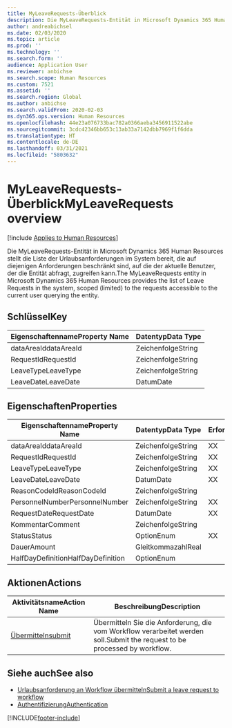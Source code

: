 ```yaml
---
title: MyLeaveRequests-Überblick
description: Die MyLeaveRequests-Entität in Microsoft Dynamics 365 Human Resources stellt die Liste der Urlaubsanforderungen im System bereit, die auf diejenigen Anforderungen beschränkt sind, auf die der aktuelle Benutzer, der die Entität abfragt, zugreifen kann.
author: andreabichsel
ms.date: 02/03/2020
ms.topic: article
ms.prod: ''
ms.technology: ''
ms.search.form: ''
audience: Application User
ms.reviewer: anbichse
ms.search.scope: Human Resources
ms.custom: 7521
ms.assetid: ''
ms.search.region: Global
ms.author: anbichse
ms.search.validFrom: 2020-02-03
ms.dyn365.ops.version: Human Resources
ms.openlocfilehash: 44e23a076733bac782a0366aeba3456911522abe
ms.sourcegitcommit: 3cdc42346bb653c13ab33a7142dbb7969f1f6dda
ms.translationtype: HT
ms.contentlocale: de-DE
ms.lasthandoff: 03/31/2021
ms.locfileid: "5803632"
---
```

# <a name="myleaverequests-overview"></a><span data-ttu-id="22408-103">MyLeaveRequests-Überblick</span><span class="sxs-lookup"><span data-stu-id="22408-103">MyLeaveRequests overview</span></span>

[!include [Applies to Human Resources](../includes/applies-to-hr.md)]

<span data-ttu-id="22408-104">Die MyLeaveRequests-Entität in Microsoft Dynamics 365 Human Resources stellt die Liste der Urlaubsanforderungen im System bereit, die auf diejenigen Anforderungen beschränkt sind, auf die der aktuelle Benutzer, der die Entität abfragt, zugreifen kann.</span><span class="sxs-lookup"><span data-stu-id="22408-104">The MyLeaveRequests entity in Microsoft Dynamics 365 Human Resources provides the list of Leave Requests in the system, scoped (limited) to the requests accessible to the current user querying the entity.</span></span>

## <a name="key"></a><span data-ttu-id="22408-105">Schlüssel</span><span class="sxs-lookup"><span data-stu-id="22408-105">Key</span></span>

  | <span data-ttu-id="22408-106">Eigenschaftenname</span><span class="sxs-lookup"><span data-stu-id="22408-106">Property Name</span></span> | <span data-ttu-id="22408-107">Datentyp</span><span class="sxs-lookup"><span data-stu-id="22408-107">Data Type</span></span> |
  |---------------|-----------|
  | <span data-ttu-id="22408-108">dataAreaId</span><span class="sxs-lookup"><span data-stu-id="22408-108">dataAreaId</span></span>    | <span data-ttu-id="22408-109">Zeichenfolge</span><span class="sxs-lookup"><span data-stu-id="22408-109">String</span></span>    |
  | <span data-ttu-id="22408-110">RequestId</span><span class="sxs-lookup"><span data-stu-id="22408-110">RequestId</span></span>     | <span data-ttu-id="22408-111">Zeichenfolge</span><span class="sxs-lookup"><span data-stu-id="22408-111">String</span></span>    |
  | <span data-ttu-id="22408-112">LeaveType</span><span class="sxs-lookup"><span data-stu-id="22408-112">LeaveType</span></span>     | <span data-ttu-id="22408-113">Zeichenfolge</span><span class="sxs-lookup"><span data-stu-id="22408-113">String</span></span>    |
  | <span data-ttu-id="22408-114">LeaveDate</span><span class="sxs-lookup"><span data-stu-id="22408-114">LeaveDate</span></span>     | <span data-ttu-id="22408-115">Datum</span><span class="sxs-lookup"><span data-stu-id="22408-115">Date</span></span>      |
  
## <a name="properties"></a><span data-ttu-id="22408-116">Eigenschaften</span><span class="sxs-lookup"><span data-stu-id="22408-116">Properties</span></span>

  | <span data-ttu-id="22408-117">Eigenschaftenname</span><span class="sxs-lookup"><span data-stu-id="22408-117">Property Name</span></span>     | <span data-ttu-id="22408-118">Datentyp</span><span class="sxs-lookup"><span data-stu-id="22408-118">Data Type</span></span> | <span data-ttu-id="22408-119">Erforderlich</span><span class="sxs-lookup"><span data-stu-id="22408-119">Required</span></span> |
  |-------------------|-----------|----------|
  | <span data-ttu-id="22408-120">dataAreaId</span><span class="sxs-lookup"><span data-stu-id="22408-120">dataAreaId</span></span>        | <span data-ttu-id="22408-121">Zeichenfolge</span><span class="sxs-lookup"><span data-stu-id="22408-121">String</span></span>    | <span data-ttu-id="22408-122">X</span><span class="sxs-lookup"><span data-stu-id="22408-122">X</span></span>        |
  | <span data-ttu-id="22408-123">RequestId</span><span class="sxs-lookup"><span data-stu-id="22408-123">RequestId</span></span>         | <span data-ttu-id="22408-124">Zeichenfolge</span><span class="sxs-lookup"><span data-stu-id="22408-124">String</span></span>    | <span data-ttu-id="22408-125">X</span><span class="sxs-lookup"><span data-stu-id="22408-125">X</span></span>        |
  | <span data-ttu-id="22408-126">LeaveType</span><span class="sxs-lookup"><span data-stu-id="22408-126">LeaveType</span></span>         | <span data-ttu-id="22408-127">Zeichenfolge</span><span class="sxs-lookup"><span data-stu-id="22408-127">String</span></span>    | <span data-ttu-id="22408-128">X</span><span class="sxs-lookup"><span data-stu-id="22408-128">X</span></span>        |
  | <span data-ttu-id="22408-129">LeaveDate</span><span class="sxs-lookup"><span data-stu-id="22408-129">LeaveDate</span></span>         | <span data-ttu-id="22408-130">Datum</span><span class="sxs-lookup"><span data-stu-id="22408-130">Date</span></span>      | <span data-ttu-id="22408-131">X</span><span class="sxs-lookup"><span data-stu-id="22408-131">X</span></span>        |
  | <span data-ttu-id="22408-132">ReasonCodeId</span><span class="sxs-lookup"><span data-stu-id="22408-132">ReasonCodeId</span></span>      | <span data-ttu-id="22408-133">Zeichenfolge</span><span class="sxs-lookup"><span data-stu-id="22408-133">String</span></span>    |          |
  | <span data-ttu-id="22408-134">PersonnelNumber</span><span class="sxs-lookup"><span data-stu-id="22408-134">PersonnelNumber</span></span>   | <span data-ttu-id="22408-135">Zeichenfolge</span><span class="sxs-lookup"><span data-stu-id="22408-135">String</span></span>    | <span data-ttu-id="22408-136">X</span><span class="sxs-lookup"><span data-stu-id="22408-136">X</span></span>        |
  | <span data-ttu-id="22408-137">RequestDate</span><span class="sxs-lookup"><span data-stu-id="22408-137">RequestDate</span></span>       | <span data-ttu-id="22408-138">Datum</span><span class="sxs-lookup"><span data-stu-id="22408-138">Date</span></span>      | <span data-ttu-id="22408-139">X</span><span class="sxs-lookup"><span data-stu-id="22408-139">X</span></span>        |
  | <span data-ttu-id="22408-140">Kommentar</span><span class="sxs-lookup"><span data-stu-id="22408-140">Comment</span></span>           | <span data-ttu-id="22408-141">Zeichenfolge</span><span class="sxs-lookup"><span data-stu-id="22408-141">String</span></span>    |          |
  | <span data-ttu-id="22408-142">Status</span><span class="sxs-lookup"><span data-stu-id="22408-142">Status</span></span>            | <span data-ttu-id="22408-143">Option</span><span class="sxs-lookup"><span data-stu-id="22408-143">Enum</span></span>      | <span data-ttu-id="22408-144">X</span><span class="sxs-lookup"><span data-stu-id="22408-144">X</span></span>        |
  | <span data-ttu-id="22408-145">Dauer</span><span class="sxs-lookup"><span data-stu-id="22408-145">Amount</span></span>            | <span data-ttu-id="22408-146">Gleitkommazahl</span><span class="sxs-lookup"><span data-stu-id="22408-146">Real</span></span>      |          |
  | <span data-ttu-id="22408-147">HalfDayDefinition</span><span class="sxs-lookup"><span data-stu-id="22408-147">HalfDayDefinition</span></span> | <span data-ttu-id="22408-148">Option</span><span class="sxs-lookup"><span data-stu-id="22408-148">Enum</span></span>      |          |

## <a name="actions"></a><span data-ttu-id="22408-149">Aktionen</span><span class="sxs-lookup"><span data-stu-id="22408-149">Actions</span></span>

 | <span data-ttu-id="22408-150">Aktivitätsname</span><span class="sxs-lookup"><span data-stu-id="22408-150">Action Name</span></span>                               | <span data-ttu-id="22408-151">Beschreibung</span><span class="sxs-lookup"><span data-stu-id="22408-151">Description</span></span>                                     |
 |-------------------------------------------|-------------------------------------------------|
 | [<span data-ttu-id="22408-152">Übermitteln</span><span class="sxs-lookup"><span data-stu-id="22408-152">submit</span></span>](hr-developer-api-myleaverequests-submit.md)   | <span data-ttu-id="22408-153">Übermitteln Sie die Anforderung, die vom Workflow verarbeitet werden soll.</span><span class="sxs-lookup"><span data-stu-id="22408-153">Submit the request to be processed by workflow.</span></span> |

## <a name="see-also"></a><span data-ttu-id="22408-154">Siehe auch</span><span class="sxs-lookup"><span data-stu-id="22408-154">See also</span></span>

- [<span data-ttu-id="22408-155">Urlaubsanforderung an Workflow übermitteln</span><span class="sxs-lookup"><span data-stu-id="22408-155">Submit a leave request to workflow</span></span>](hr-developer-api-myleaverequests-submit.md)
- [<span data-ttu-id="22408-156">Authentifizierung</span><span class="sxs-lookup"><span data-stu-id="22408-156">Authentication</span></span>](hr-developer-api-authentication.md)

[!INCLUDE[footer-include](../includes/footer-banner.md)]